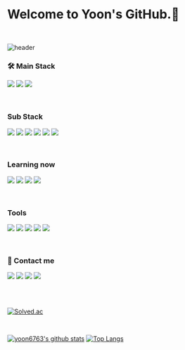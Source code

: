 # Welcome to Yoon's GitHub.👋
<div align="left">
  
  </br>
  
![header](https://capsule-render.vercel.app/api?type=slice&color=4bd0b2&height=200&section=header&text=yoon6763&fontSize=45)


### 🛠 Main Stack
  
  <img src="https://img.shields.io/badge/Java-007396?style=flat-square&logo=java&logoColor=white"/> <img src="https://img.shields.io/badge/Android-3DDC84?style=flat-square&logo=android&logoColor=white"/> <img src="https://img.shields.io/badge/Kotlin-7F52FF?style=flat-square&logo=Kotlin&logoColor=white"/> 

  </br>

### Sub Stack

   <img src="https://img.shields.io/badge/C++-00599C?style=flat-square&logo=c%2B%2B&logoColor=white"/> <img src="https://img.shields.io/badge/HTML5-E34F26?style=flat-square&logo=html5&logoColor=white"/> <img src="https://img.shields.io/badge/CSS3-1572B6?style=flat-square&logo=css3&logoColor=white"/> <img src="https://img.shields.io/badge/JavaScript-F7DF1E?style=flat-square&logo=javascript&logoColor=black"/> <img src="https://img.shields.io/badge/MySQL-4479A1?style=flat-square&logo=mysql&logoColor=white"/> <img src="https://img.shields.io/badge/Python-3776AB?style=flat-square&logo=python&logoColor=white"/>

  </br>

### Learning now

<img src="https://img.shields.io/badge/Flutter-02569B?style=flat-square&logo=flutter&logoColor=white"/> <img src="https://img.shields.io/badge/Dart-0175C2?style=flat-square&logo=dart&logoColor=white"/> <img src="https://img.shields.io/badge/Spring-6DB33F?style=flat-square&logo=Spring&logoColor=white"/> <img src="https://img.shields.io/badge/SpringBoot-6DB33F?style=flat-square&logo=SpringBoot&logoColor=white"/>

</br>

### Tools
  
<img src="https://img.shields.io/badge/GitHub-181717?style=flat-square&logo=github&logoColor=white"/> <img src="https://img.shields.io/badge/Git-F05032?style=flat-square&logo=git&logoColor=white"/> <img src="https://img.shields.io/badge/SourceTree-0052CC?style=flat-square&logo=SourceTree&logoColor=white"/> <img src="https://img.shields.io/badge/Figma-F24E1E?style=flat-square&logo=figma&logoColor=white"/> <img src="https://img.shields.io/badge/Notion-000000?style=flat-square&logo=notion&logoColor=white"/>

  </br>
  
### 👋 Contact me
<img src="https://img.shields.io/badge/Instagram-E4405F?style=flat-square&logo=instagram&logoColor=white"/> <img src="https://img.shields.io/badge/Facebook-1877F2?style=flat-square&logo=facebook&logoColor=white"/> <img src="https://img.shields.io/badge/Gmail-EA4335?style=flat-square&logo=gmail&logoColor=white"/> <img src="https://img.shields.io/badge/Naver-03C75A?style=flat-square&logo=naver&logoColor=white"/>
    
 </br>
</br>
  
  [![Solved.ac](http://mazassumnida.wtf/api/v2/generate_badge?boj=yoon6763)](https://solved.ac/yoon6763)
  
  </br>
 
 [![yoon6763's github stats](https://github-readme-stats.vercel.app/api?username=yoon6763)](https://github.com/anuraghazra/github-readme-stats) [![Top Langs](https://github-readme-stats.vercel.app/api/top-langs/?username=yoon6763&layout=compact)](https://github.com/yoon6763/github-readme-stats)

</div>




<!--
**yoon6763/yoon6763** is a ✨ _special_ ✨ repository because its `README.md` (this file) appears on your GitHub profile.

Here are some ideas to get you started:

- 🔭 I’m currently working on ...
- 🌱 I’m currently learning ...
- 👯 I’m looking to collaborate on ...
- 🤔 I’m looking for help with ...
- 💬 Ask me about ...
- 📫 How to reach me: ...
- 😄 Pronouns: ...
- ⚡ Fun fact: ...
-->

